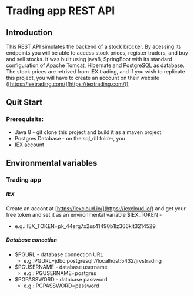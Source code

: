 # Trading app REST API
## Introduction
This REST API simulates the backend of a stock brocker. By acessing its endpoints you will be able to access stock prices, register traders, and buy and sell stocks. 
It was built using java8, SpringBoot with its standard configuration of Apache  Tomcat, Hibernate and PostgreSQL as database.
The stock prices are retrived from IEX trading, and if you wish to replicate this project, you will have to create an account on their website ([https://iextrading.com/](https://iextrading.com/))

## Quit Start
### Prerequisits:
 - Java 8 - git clone this project and build it as a maven project
 - Postgres Database - on the sql_dll folder, you 
 - IEX account


## Environmental variables 
### Trading app
##### IEX 
Create an accont at [https://iexcloud.io/](https://iexcloud.io/) and get your free token and set it as an environmental variable
$IEX_TOKEN  - 
 - e.g.: IEX_TOKEN=pk_44erg7x2ss41490b1lz366klt3214529
##### Database conection
 - $PGURL - database connection URL
    - e.g.:PGURL=jdbc:postgresql://localhost:5432/jrvstrading 
  -  $PGUSERNAME - database username
     - e.g.: PGUSERNAME=postgres
   - $PGPASSWORD  - database password
     - e.g.: PGPASSWORD=password

<!--stackedit_data:
eyJoaXN0b3J5IjpbNzcyNDk3MTEwLC0xMjYzMDU3MjYxLC0yMT
Q1OTA0NzM2LDI5MTQ0OTU4NCwyMDQwMjk3NjIyXX0=
-->